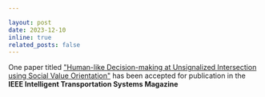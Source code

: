 ```yaml
---

layout: post
date: 2023-12-10
inline: true
related_posts: false
---
```



One paper titled ["Human-like Decision-making at Unsignalized Intersection using Social Value Orientation"](https://ieeexplore.ieee.org/Xplore/home.jsp) has been accepted for publication in the **IEEE Intelligent Transportation Systems Magazine**



